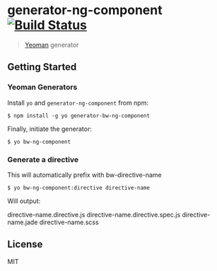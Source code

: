 # generator-ng-component [![Build Status](https://secure.travis-ci.org/DaftMonk/generator-ng-component.png?branch=master)](https://travis-ci.org/DaftMonk/generator-ng-component)

> [Yeoman](http://yeoman.io) generator


## Getting Started

### Yeoman Generators

Install `yo` and `generator-ng-component` from npm:

```
$ npm install -g yo generator-bw-ng-component
```

Finally, initiate the generator:

```
$ yo bw-ng-component
```

### Generate a directive
This will automatically prefix with bw-directive-name

```
$ yo bw-ng-component:directive directive-name
```
Will output:

directive-name.directive.js
directive-name.directive.spec.js
directive-name.jade
directive-name.scss

## License

MIT
